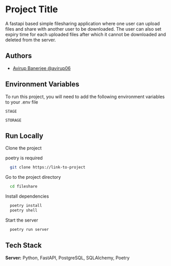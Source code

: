 
# Project Title

A fastapi based simple filesharing application where one user can upload files and share with another user to be downloaded. The user can also set expiry time for each uploaded files after which it cannot be downloaded and deleted from the server.


## Authors

- [Avirup Banerjee @avirup06](https://www.github.com/avirup06)


## Environment Variables

To run this project, you will need to add the following environment variables to your .env file

`STAGE`

`STORAGE`


## Run Locally

Clone the project

poetry is required

```bash
  git clone https://link-to-project
```

Go to the project directory

```bash
  cd fileshare
```

Install dependencies

```bash
  poetry install
  poetry shell
```

Start the server

```bash
  poetry run server
```


## Tech Stack


**Server:** Python, FastAPI, PostgreSQL, SQLAlchemy, Poetry

